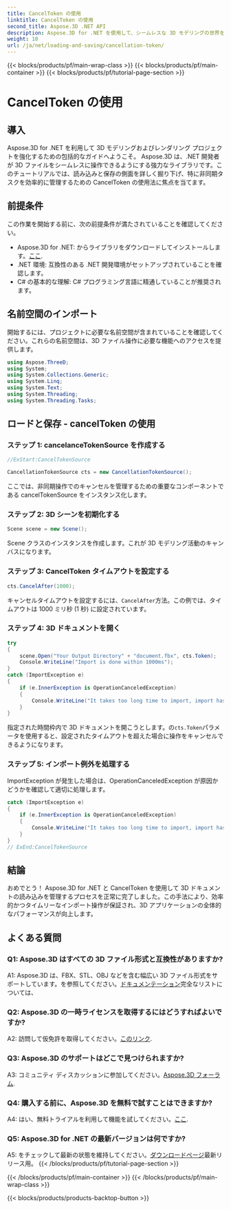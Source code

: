 ```yaml
---
title: CancelToken の使用
linktitle: CancelToken の使用
second_title: Aspose.3D .NET API
description: Aspose.3D for .NET を使用して、シームレスな 3D モデリングの世界を探索してください。 CancelToken を使用して 3D ドキュメントを効率的にロードおよび保存する方法を学びます。
weight: 10
url: /ja/net/loading-and-saving/cancellation-token/
---
```


{{< blocks/products/pf/main-wrap-class >}}
{{< blocks/products/pf/main-container >}}
{{< blocks/products/pf/tutorial-page-section >}}

# CancelToken の使用

## 導入

Aspose.3D for .NET を利用して 3D モデリングおよびレンダリング プロジェクトを強化するための包括的なガイドへようこそ。 Aspose.3D は、.NET 開発者が 3D ファイルをシームレスに操作できるようにする強力なライブラリです。このチュートリアルでは、読み込みと保存の側面を詳しく掘り下げ、特に非同期タスクを効率的に管理するための CancelToken の使用法に焦点を当てます。

## 前提条件

この作業を開始する前に、次の前提条件が満たされていることを確認してください。

-  Aspose.3D for .NET: からライブラリをダウンロードしてインストールします。[ここ](https://releases.aspose.com/3d/net/).
- .NET 環境: 互換性のある .NET 開発環境がセットアップされていることを確認します。
- C# の基本的な理解: C# プログラミング言語に精通していることが推奨されます。

## 名前空間のインポート

開始するには、プロジェクトに必要な名前空間が含まれていることを確認してください。これらの名前空間は、3D ファイル操作に必要な機能へのアクセスを提供します。

```csharp
using Aspose.ThreeD;
using System;
using System.Collections.Generic;
using System.Linq;
using System.Text;
using System.Threading;
using System.Threading.Tasks;
```

## ロードと保存 - cancelToken の使用

### ステップ 1: cancelanceTokenSource を作成する

```csharp
//ExStart:CancelTokenSource

CancellationTokenSource cts = new CancellationTokenSource();
```

ここでは、非同期操作でのキャンセルを管理するための重要なコンポーネントである cancelTokenSource をインスタンス化します。

### ステップ 2: 3D シーンを初期化する

```csharp
Scene scene = new Scene();
```

Scene クラスのインスタンスを作成します。これが 3D モデリング活動のキャンバスになります。

### ステップ 3: CancelToken タイムアウトを設定する

```csharp
cts.CancelAfter(1000);
```

キャンセルタイムアウトを設定するには、`CancelAfter`方法。この例では、タイムアウトは 1000 ミリ秒 (1 秒) に設定されています。

### ステップ 4: 3D ドキュメントを開く

```csharp
try
{
    scene.Open("Your Output Directory" + "document.fbx", cts.Token);
    Console.WriteLine("Import is done within 1000ms");
}
catch (ImportException e)
{
    if (e.InnerException is OperationCanceledException)
    {
        Console.WriteLine("It takes too long time to import, import has been canceled.");
    }
}
```

指定された時間枠内で 3D ドキュメントを開こうとします。の`cts.Token`パラメータを使用すると、設定されたタイムアウトを超えた場合に操作をキャンセルできるようになります。

### ステップ 5: インポート例外を処理する

ImportException が発生した場合は、OperationCanceledException が原因かどうかを確認して適切に処理します。

```csharp
catch (ImportException e)
{
    if (e.InnerException is OperationCanceledException)
    {
        Console.WriteLine("It takes too long time to import, import has been canceled.");
    }
}
// ExEnd:CancelTokenSource
```

## 結論

おめでとう！ Aspose.3D for .NET と CancelToken を使用して 3D ドキュメントの読み込みを管理するプロセスを正常に完了しました。この手法により、効率的かつタイムリーなインポート操作が保証され、3D アプリケーションの全体的なパフォーマンスが向上します。

## よくある質問

### Q1: Aspose.3D はすべての 3D ファイル形式と互換性がありますか?

 A1: Aspose.3D は、FBX、STL、OBJ などを含む幅広い 3D ファイル形式をサポートしています。を参照してください。[ドキュメンテーション](https://reference.aspose.com/3d/net/)完全なリストについては、

### Q2: Aspose.3D の一時ライセンスを取得するにはどうすればよいですか?

 A2: 訪問して仮免許を取得してください。[このリンク](https://purchase.aspose.com/temporary-license/).

### Q3: Aspose.3D のサポートはどこで見つけられますか?

 A3: コミュニティ ディスカッションに参加してください。[Aspose.3D フォーラム](https://forum.aspose.com/c/3d/18).

### Q4: 購入する前に、Aspose.3D を無料で試すことはできますか?

 A4: はい、無料トライアルを利用して機能を試してください。[ここ](https://releases.aspose.com/).

### Q5: Aspose.3D for .NET の最新バージョンは何ですか?

 A5: をチェックして最新の状態を維持してください。[ダウンロードページ](https://releases.aspose.com/3d/net/)最新リリース用。
{{< /blocks/products/pf/tutorial-page-section >}}

{{< /blocks/products/pf/main-container >}}
{{< /blocks/products/pf/main-wrap-class >}}

{{< blocks/products/products-backtop-button >}}
